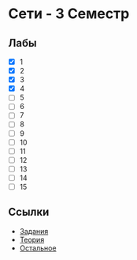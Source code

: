# Сети - 3 Семестр

## Лабы

- [x] 1
- [x] 2
- [x] 3
- [x] 4
- [ ] 5
- [ ] 6
- [ ] 7
- [ ] 8
- [ ] 9
- [ ] 10
- [ ] 11
- [ ] 12
- [ ] 13
- [ ] 14
- [ ] 15

## Ссылки

- [Задания](https://drive.google.com/drive/folders/1mW2CkFe2FoG6Vb-I5vilM10NMyMB2Gyo)
- [Теория](http://netacad.info/data/2)
- [Остальное](https://drive.google.com/drive/folders/1phzom_tjsATUtxEn_J9OXcEEHiPfywmj)

